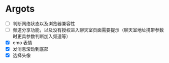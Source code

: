 # Argots

- [ ] 判断网络状态以及浏览器兼容性
- [ ] 频道分享功能，以及没有授权进入聊天室页面需要提示（聊天室地址携带参数时更具参数判断加入频道等）
- [x] emo 表情
- [x] 发消息滚动到底部
- [x] 选择头像
